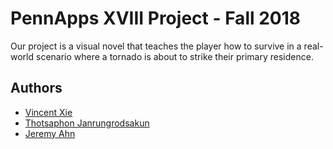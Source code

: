 # PennApps XVIII Project - Fall 2018
Our project is a visual novel that teaches the player how to survive in a real-world scenario where a tornado is about to strike their primary residence.

## Authors
* [Vincent Xie](https://github.com/PokeLegoCuber)
* [Thotsaphon Janrungrodsakun](https://github.com/ThotsaphonB)
* [Jeremy Ahn](https://github.com/)
